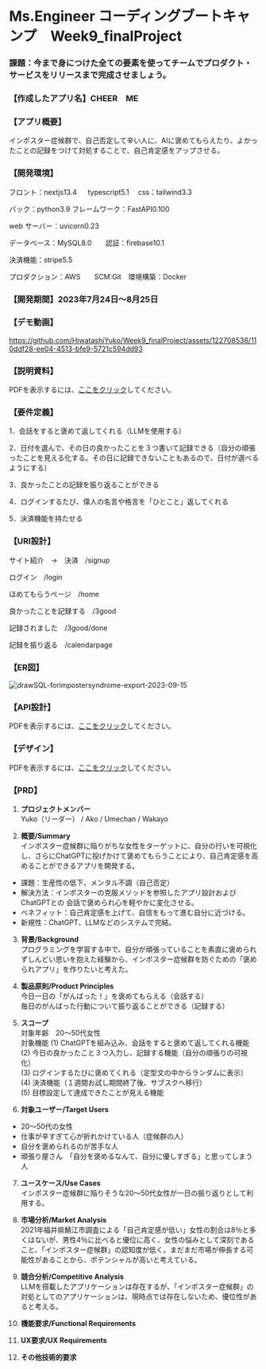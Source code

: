 # Ms.Engineer コーディングブートキャンプ　Week9_finalProject

### 課題：今まで身につけた全ての要素を使ってチームでプロダクト・サービスをリリースまで完成させましょう。　　　　

### 【作成したアプリ名】CHEER　ME

### 【アプリ概要】

インポスター症候群で、自己否定して辛い人に、AIに褒めてもらえたり、よかったことの記録をつけて対処することで、自己肯定感をアップさせる。

### 【開発環境】

フロント：nextjs13.4 　 typescript5.1 　css：tailwind3.3

バック：python3.9  フレームワーク：FastAPI0.100   

web サーバー：uvicorn0.23

データベース：MySQL8.0　　認証：firebase10.1　　

決済機能：stripe5.5 

プロダクション：AWS　　SCM:Git　環境構築：Docker

### 【開発期間】2023年7月24日～8月25日

### 【デモ動画】

https://github.com/HiwatashiYuko/Week9_finalProject/assets/122708536/110ddf28-ee04-4513-bfe9-5721c594dd93

### 【説明資料】

<object data="./%E7%99%BA%E8%A1%A8%E8%B3%87%E6%96%99_CHEERME%E7%B4%B9%E4%BB%8B%E8%B3%87%E6%96%99.pdf" type="application/pdf" width="100%" height="100%">
    <p>PDFを表示するには、<a href="./%E7%99%BA%E8%A1%A8%E8%B3%87%E6%96%99_CHEERME%E7%B4%B9%E4%BB%8B%E8%B3%87%E6%96%99.pdf">ここをクリック</a>してください。</p>
</object>


### 【要件定義】

1．会話をすると褒めて返してくれる（LLMを使用する）

2．日付を選んで、その日の良かったことを３つ書いて記録できる（自分の頑張ったことを見える化する。その日に記録できないこともあるので、日付が選べるようにする）

3．良かったことの記録を振り返ることができる

4．ログインするたび、偉人の名言や格言を「ひとこと」返してくれる

5．決済機能を持たせる

### 【URI設計】

サイト紹介　→　決済　/signup 

ログイン　/login

ほめてもらうページ　/home

良かったことを記録する　/3good

記録されました　/3good/done

記録を振り返る　/calendarpage

### 【ER図】

![drawSQL-forimpostersyndrome-export-2023-09-15](https://github.com/HiwatashiYuko/Week9_finalProject/assets/122708536/6bfdf7be-d773-4ca8-a38a-ff78023292eb)

### 【API設計】

<object data="./CHEER ME API設計.pdf" type="application/pdf" width="100%" height="100%">
    <p>PDFを表示するには、<a href="./CHEER ME API設計.pdf">ここをクリック</a>してください。</p>
</object>

### 【デザイン】

<object data="./CHEER ME デザイン" type="application/pdf" width="100%" height="100%">
    <p>PDFを表示するには、<a href="./CHEER ME デザイン">ここをクリック</a>してください。</p>
</object>

### 【PRD】

1. **プロジェクトメンバー**  
Yuko（リーダー） / Ako / Umechan / Wakayo
  
2. **概要/Summary**  
インポスター症候群に陥りがちな女性をターゲットに、自分の行いを可視化し、さらにChatGPTに投げかけて褒めてもらうことにより、自己肯定感を高めることができるアプリを開発する。  
     
- 課題：生産性の低下、メンタル不調（自己否定）  
- 解決方法：インポスターの克服メソッドを参照したアプリ設計およびChatGPTとの
会話で褒められ心を軽やかに変化させる。  
- ベネフィット：自己肯定感を上げて、自信をもって進む自分に近づける。  
- 新規性：ChatGPT、LLMなどのシステムで完結。

          
3. **背景/Background**  
プログラミングを学習する中で、自分が頑張っていることを素直に褒められずしんどい思いを抱えた経験から、インポスター症候群を防ぐための「褒められアプリ」を作りたいと考えた。

4. **製品原則/Product Principles**  
今日一日の「がんばった！」を褒めてもらえる（会話する）  
毎日のがんばった行動について振り返ることができる（記録する）

5. **スコープ**  
対象年齢　20〜50代女性  
対象機能
  (1) ChatGPTを組み込み、会話をすると褒めて返してくれる機能  
  (2) 今日の良かったこと３つ入力し、記録する機能（自分の頑張りの可視化）  
  (3) ログインするたびに褒めてくれる（定型文の中からランダムに表示）  
  (4) 決済機能（１週間お試し期間終了後、サブスクへ移行）  
  (5) 目標設定して達成できたことが見える機能

6. **対象ユーザー/Target Users**  
- 20〜50代の女性
- 仕事が辛すぎて心が折れかけている人（症候群の人）
- 自分を褒められるのが苦手な人
- 頑張り屋さん　「自分を褒めるなんて、自分に優しすぎる」と思ってしまう人

7. **ユースケース/Use Cases**  
インポスター症候群に陥りそうな20〜50代女性が一日の振り返りとして利用する。

8. **市場分析/Market Analysis**  
2021年福井県鯖江市調査による「自己肯定感が低い」女性の割合は8％と多くはないが、男性4％に比べると優位に高く、女性の悩みとして深刻であること、「インポスター症候群」の認知度が低く。まだまだ市場が伸長する可能性があることから、ポテンシャルが高いと考えている。

9. **競合分析/Competitive Analysis**  
LLMを搭載したアプリケーションは存在するが、「インポスター症候群」の対処としてのアプリケーションは、現時点では存在しないため、優位性があると考える。

10. **機能要求/Functional Requirements**

11. **UX要求/UX Requirements**

12. **その他技術的要求**



